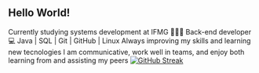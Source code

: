 ## Hello World!
Currently studying systems development at IFMG 👨🏽‍🎓
Back-end developer 💻
Java | SQL | Git | GitHub | Linux
Always improving my skills and learning new tecnologies
I am communicative, work well in teams, and enjoy both learning from and assisting my peers
[![GitHub Streak](https://streak-stats.demolab.com/?user=NathanTostes&theme=dark)](https://git.io/streak-stats)
